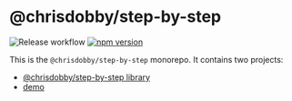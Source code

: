 # @chrisdobby/step-by-step

![Release workflow](https://github.com/ChrisDobby/step-by-step/actions/workflows/release.yaml/badge.svg)
[![npm version](https://badge.fury.io/js/@chrisdobby%2Fstep-by-step.svg)](https://badge.fury.io/js/@chrisdobby%2F2Fstep-by-step)

This is the `@chrisdobby/step-by-step` monorepo. It contains two projects:

- [@chrisdobby/step-by-step library](./lib/README.md)
- [demo](./demo/)
